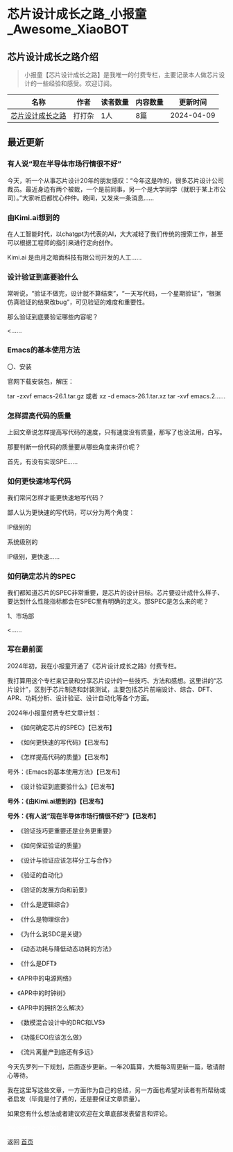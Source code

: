 # 芯片设计成长之路_小报童_Awesome_XiaoBOT

## 芯片设计成长之路介绍
> 小报童【芯片设计成长之路】是我唯一的付费专栏，主要记录本人做芯片设计的一些经验和感受。欢迎订阅。  
  


|名称|作者|读者数量|内容数量|更新时间|
|---|---|---|---|---|
|[芯片设计成长之路](https://xiaobot.net/p/vlsiRoad?refer=0b133df9-27dc-423b-8101-639049001c13)|打打杂|1人|8篇|2024-04-09|

## 最近更新
### 有人说“现在半导体市场行情很不好”

今天，听一个从事芯片设计20年的朋友感叹：“今年这是咋的，很多芯片设计公司裁员。最近身边有两个被裁，一个是前同事，另一个是大学同学（就职于某上市公司）。”大家听后都忧心仲仲。晚间，又发来一条消息......

### 由Kimi.ai想到的

在人工智能时代，以chatgpt为代表的AI，大大减轻了我们传统的搜索工作，甚至可以根据工程师的指引来进行定向创作。

Kimi.ai 是由月之暗面科技有限公司开发的人工......

### 设计验证到底要验什么

常听说，“验证不做完，设计就不算结束”，“一天写代码，一个星期验证”，“根据仿真验证的结果改bug”，可见验证的难度和重要性。

那么验证到底要验证哪些内容呢？

<......

### Emacs的基本使用方法

〇、安装

官网下载安装包，解压：

tar -zxvf emacs-26.1.tar.gz 或者 xz -d emacs-26.1.tar.xz tar -xvf emacs.2......

### 怎样提高代码的质量

上回文章说怎样提高写代码的速度，只有速度没有质量，那写了也没法用，白写。

那要判断一份代码的质量要从哪些角度来评价呢？

首先，有没有实现SPE......

### 如何更快速地写代码

我们常问怎样才能更快速地写代码？

鄙人认为更快速的写代码，可以分为两个角度：

IP级别的

系统级别的

IP级别，更快速......

### 如何确定芯片的SPEC

我们都知道芯片的SPEC非常重要，是芯片的设计目标。芯片要设计成什么样子、要达到什么性能指标都会在SPEC里有明确的定义。那SPEC是怎么来的呢？

1、市场部

<......

### 写在最前面

2024年初，我在小报童开通了《芯片设计成长之路》付费专栏。

我打算用这个专栏来记录和分享芯片设计的一些技巧、方法和感想。这里讲的“芯片设计”，区别于芯片制造和封装测试，主要包括芯片前端设计、综合、DFT、APR、功耗分析、设计验证、设计自动化等各个方面。

2024年小报童付费专栏文章计划：

  * 《如何确定芯片的SPEC》【已发布】

  * 《如何更快速的写代码》【已发布】

  * 《怎样提高代码的质量》【已发布】

号外：《Emacs的基本使用方法》【已发布】

  * 《设计验证到底要验什么》【已发布】

**号外：《由Kimi.ai想到的》【已发布】**

**号外：《有人说“现在半导体市场行情很不好”》【已发布】**

  * 《验证技巧更重要还是业务更重要》

  * 《如何保证验证的质量》

  * 《设计与验证应该怎样分工与合作》

  * 《验证的自动化》

  * 《验证的发展方向和前景》

  * 《什么是逻辑综合》

  * 《什么是物理综合》

  * 《为什么说SDC是关键》

  * 《动态功耗与降低动态功耗的方法》

  * 《什么是DFT》

  * 《APR中的电源网络》

  * 《APR中的时钟树》

  * 《APR中的拥挤怎么解决》

  * 《数模混合设计中的DRC和LVS》

  * 《功能ECO应该怎么做》

  * 《流片离量产到底还有多远》

今天先罗列一下规划，后面逐步更新。一年20篇算，大概每3周更新一篇，敬请耐心等待。

我在这里写这些文章，一方面作为自己的总结，另一方面也希望对读者有所帮助或者启发（毕竟是付了费的，还是要保证文章质量）。

如果您有什么想法或者建议欢迎在文章底部发表留言和评论。


<a href="https://github.com/Reno9527/awesome-xiaobot" style="color: white; text-decoration: none;">awesome-xiaobot</a>

返回 [首页](../README.md)
